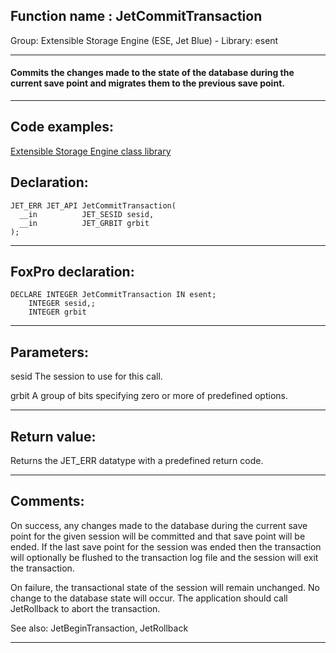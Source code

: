 
## Function name : JetCommitTransaction
Group: Extensible Storage Engine (ESE, Jet Blue) - Library: esent    
***  


#### Commits the changes made to the state of the database during the current save point and migrates them to the previous save point.
***  


## Code examples:
[Extensible Storage Engine class library](../../samples/sample_532.md)  

## Declaration:
```foxpro  
JET_ERR JET_API JetCommitTransaction(
  __in          JET_SESID sesid,
  __in          JET_GRBIT grbit
);  
```  
***  


## FoxPro declaration:
```foxpro  
DECLARE INTEGER JetCommitTransaction IN esent;
	INTEGER sesid,;
	INTEGER grbit  
```  
***  


## Parameters:
sesid 
The session to use for this call.

grbit 
A group of bits specifying zero or more of predefined options.
  
***  


## Return value:
Returns the JET_ERR datatype with a predefined return code.  
***  


## Comments:
On success, any changes made to the database during the current save point for the given session will be committed and that save point will be ended. If the last save point for the session was ended then the transaction will optionally be flushed to the transaction log file and the session will exit the transaction.  
  
On failure, the transactional state of the session will remain unchanged. No change to the database state will occur. The application should call JetRollback to abort the transaction.  
  
See also: JetBeginTransaction, JetRollback   
  
***  


